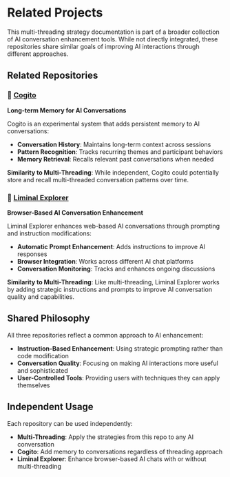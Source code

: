 # Related Projects

This multi-threading strategy documentation is part of a broader collection of AI conversation enhancement tools. While not directly integrated, these repositories share similar goals of improving AI interactions through different approaches.

## Related Repositories

### 🧠 [Cogito](https://github.com/kentyler/cogito)
**Long-term Memory for AI Conversations**

Cogito is an experimental system that adds persistent memory to AI conversations:

- **Conversation History**: Maintains long-term context across sessions
- **Pattern Recognition**: Tracks recurring themes and participant behaviors
- **Memory Retrieval**: Recalls relevant past conversations when needed

**Similarity to Multi-Threading**: While independent, Cogito could potentially store and recall multi-threaded conversation patterns over time.

### 🌊 [Liminal Explorer](https://github.com/kentyler/liminal-explorer)
**Browser-Based AI Conversation Enhancement**

Liminal Explorer enhances web-based AI conversations through prompting and instruction modifications:

- **Automatic Prompt Enhancement**: Adds instructions to improve AI responses
- **Browser Integration**: Works across different AI chat platforms
- **Conversation Monitoring**: Tracks and enhances ongoing discussions

**Similarity to Multi-Threading**: Like multi-threading, Liminal Explorer works by adding strategic instructions and prompts to improve AI conversation quality and capabilities.

## Shared Philosophy

All three repositories reflect a common approach to AI enhancement:

- **Instruction-Based Enhancement**: Using strategic prompting rather than code modification
- **Conversation Quality**: Focusing on making AI interactions more useful and sophisticated
- **User-Controlled Tools**: Providing users with techniques they can apply themselves

## Independent Usage

Each repository can be used independently:
- **Multi-Threading**: Apply the strategies from this repo to any AI conversation
- **Cogito**: Add memory to conversations regardless of threading approach
- **Liminal Explorer**: Enhance browser-based AI chats with or without multi-threading